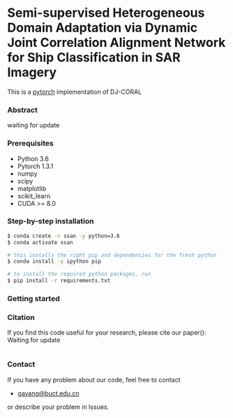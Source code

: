 # Semi-supervised Heterogeneous Domain Adaptation via Dynamic Joint Correlation Alignment Network for Ship Classification in SAR Imagery
This is a [pytorch](http://pytorch.org/) implementation of DJ-CORAL


### Abstract
waiting for update
### Prerequisites
- Python 3.6
- Pytorch 1.3.1
- numpy
- scipy
- matplotlib
- scikit_learn
- CUDA >= 8.0
### Step-by-step installation

```bash
$ conda create -n ssan -y python=3.6
$ conda activate ssan

# this installs the right pip and dependencies for the fresh python
$ conda install -y ipython pip

# to install the required python packages, run
$ pip install -r requirements.txt
```



### Getting started






### Citation
If you find this code useful for your research, please cite our paper():
Waiting for update
```

```

### Contact

If you have any problem about our code, feel free to contact
- gayang@buct.edu.cn

or describe your problem in Issues.
